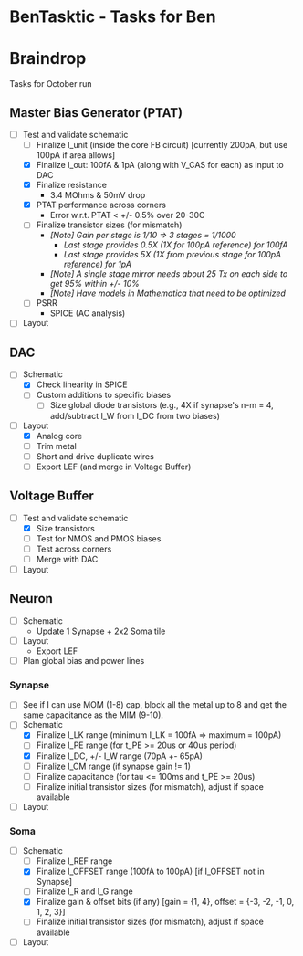 # BenTasktic - Tasks for Ben

# Braindrop

Tasks for October run

## Master Bias Generator (PTAT)
  - [ ] Test and validate schematic
    - [ ] Finalize I_unit (inside the core FB circuit) [currently 200pA, but use 100pA if area allows]
    - [x] Finalize I_out: 100fA & 1pA (along with V_CAS for each) as input to DAC
    - [x] Finalize resistance
      - 3.4 MOhms & 50mV drop
    - [x] PTAT performance across corners
      - Error w.r.t. PTAT < +/- 0.5% over 20-30C
    - [ ] Finalize transistor sizes (for mismatch)
      - *[Note] Gain per stage is 1/10 => 3 stages = 1/1000*
        - *Last stage provides 0.5X (1X for 100pA reference) for 100fA*
        - *Last stage provides 5X (1X from previous stage for 100pA reference) for 1pA*
      - *[Note] A single stage mirror needs about 25 Tx on each side to get 95% within +/- 10%*
      - *[Note] Have models in Mathematica that need to be optimized*
    - [ ] PSRR
      - SPICE (AC analysis)
  - [ ] Layout

## DAC
  - [ ] Schematic
    - [x] Check linearity in SPICE
    - [ ] Custom additions to specific biases
      - [ ] Size global diode transistors (e.g., 4X if synapse's n-m = 4, add/subtract I_W from I_DC from two biases)
  - [ ] Layout
    - [x] Analog core
    - [ ] Trim metal
    - [ ] Short and drive duplicate wires
    - [ ] Export LEF (and merge in Voltage Buffer)

## Voltage Buffer
  - [ ] Test and validate schematic
    - [x] Size transistors
    - [ ] Test for NMOS and PMOS biases
    - [ ] Test across corners
    - [ ] Merge with DAC
  - [ ] Layout

## Neuron
  - [ ] Schematic
    - Update 1 Synapse + 2x2 Soma tile
  - [ ] Layout
    - Export LEF
  - [ ] Plan global bias and power lines

### Synapse
  - [ ] See if I can use MOM (1-8) cap, block all the metal up to 8 and get the same capacitance as the MIM (9-10).
  - [ ] Schematic
    - [x] Finalize I_LK range (minimum I_LK = 100fA => maximum = 100pA)
    - [ ] Finalize I_PE range (for t_PE >= 20us or 40us period)
    - [x] Finalize I_DC, +/- I_W range (70pA +- 65pA)
    - [ ] Finalize I_CM range (if synapse gain != 1)
    - [ ] Finalize capacitance (for tau <= 100ms and t_PE >= 20us)
    - [ ] Finalize initial transistor sizes (for mismatch), adjust if space available
  - [ ] Layout
  
### Soma
  - [ ] Schematic
    - [ ] Finalize I_REF range
    - [x] Finalize I_OFFSET range (100fA to 100pA) [if I_OFFSET not in Synapse]
    - [ ] Finalize I_R and I_G range
    - [x] Finalize gain & offset bits (if any) [gain = {1, 4}, offset = {-3, -2, -1, 0, 1, 2, 3}]
    - [ ] Finalize initial transistor sizes (for mismatch), adjust if space available
  - [ ] Layout
